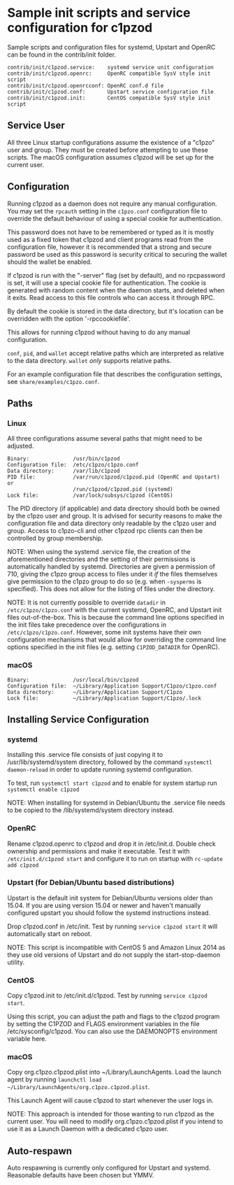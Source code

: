 Sample init scripts and service configuration for c1pzod
==========================================================

Sample scripts and configuration files for systemd, Upstart and OpenRC
can be found in the contrib/init folder.

    contrib/init/c1pzod.service:    systemd service unit configuration
    contrib/init/c1pzod.openrc:     OpenRC compatible SysV style init script
    contrib/init/c1pzod.openrcconf: OpenRC conf.d file
    contrib/init/c1pzod.conf:       Upstart service configuration file
    contrib/init/c1pzod.init:       CentOS compatible SysV style init script

Service User
---------------------------------

All three Linux startup configurations assume the existence of a "c1pzo" user
and group.  They must be created before attempting to use these scripts.
The macOS configuration assumes c1pzod will be set up for the current user.

Configuration
---------------------------------

Running c1pzod as a daemon does not require any manual configuration. You may
set the `rpcauth` setting in the `c1pzo.conf` configuration file to override
the default behaviour of using a special cookie for authentication.

This password does not have to be remembered or typed as it is mostly used
as a fixed token that c1pzod and client programs read from the configuration
file, however it is recommended that a strong and secure password be used
as this password is security critical to securing the wallet should the
wallet be enabled.

If c1pzod is run with the "-server" flag (set by default), and no rpcpassword is set,
it will use a special cookie file for authentication. The cookie is generated with random
content when the daemon starts, and deleted when it exits. Read access to this file
controls who can access it through RPC.

By default the cookie is stored in the data directory, but it's location can be overridden
with the option '-rpccookiefile'.

This allows for running c1pzod without having to do any manual configuration.

`conf`, `pid`, and `wallet` accept relative paths which are interpreted as
relative to the data directory. `wallet` *only* supports relative paths.

For an example configuration file that describes the configuration settings,
see `share/examples/c1pzo.conf`.

Paths
---------------------------------

### Linux

All three configurations assume several paths that might need to be adjusted.

    Binary:              /usr/bin/c1pzod
    Configuration file:  /etc/c1pzo/c1pzo.conf
    Data directory:      /var/lib/c1pzod
    PID file:            /var/run/c1pzod/c1pzod.pid (OpenRC and Upstart) or
                         /run/c1pzod/c1pzod.pid (systemd)
    Lock file:           /var/lock/subsys/c1pzod (CentOS)

The PID directory (if applicable) and data directory should both be owned by the
c1pzo user and group. It is advised for security reasons to make the
configuration file and data directory only readable by the c1pzo user and
group. Access to c1pzo-cli and other c1pzod rpc clients can then be
controlled by group membership.

NOTE: When using the systemd .service file, the creation of the aforementioned
directories and the setting of their permissions is automatically handled by
systemd. Directories are given a permission of 710, giving the c1pzo group
access to files under it _if_ the files themselves give permission to the
c1pzo group to do so (e.g. when `-sysperms` is specified). This does not allow
for the listing of files under the directory.

NOTE: It is not currently possible to override `datadir` in
`/etc/c1pzo/c1pzo.conf` with the current systemd, OpenRC, and Upstart init
files out-of-the-box. This is because the command line options specified in the
init files take precedence over the configurations in
`/etc/c1pzo/c1pzo.conf`. However, some init systems have their own
configuration mechanisms that would allow for overriding the command line
options specified in the init files (e.g. setting `C1PZOD_DATADIR` for
OpenRC).

### macOS

    Binary:              /usr/local/bin/c1pzod
    Configuration file:  ~/Library/Application Support/C1pzo/c1pzo.conf
    Data directory:      ~/Library/Application Support/C1pzo
    Lock file:           ~/Library/Application Support/C1pzo/.lock

Installing Service Configuration
-----------------------------------

### systemd

Installing this .service file consists of just copying it to
/usr/lib/systemd/system directory, followed by the command
`systemctl daemon-reload` in order to update running systemd configuration.

To test, run `systemctl start c1pzod` and to enable for system startup run
`systemctl enable c1pzod`

NOTE: When installing for systemd in Debian/Ubuntu the .service file needs to be copied to the /lib/systemd/system directory instead.

### OpenRC

Rename c1pzod.openrc to c1pzod and drop it in /etc/init.d.  Double
check ownership and permissions and make it executable.  Test it with
`/etc/init.d/c1pzod start` and configure it to run on startup with
`rc-update add c1pzod`

### Upstart (for Debian/Ubuntu based distributions)

Upstart is the default init system for Debian/Ubuntu versions older than 15.04. If you are using version 15.04 or newer and haven't manually configured upstart you should follow the systemd instructions instead.

Drop c1pzod.conf in /etc/init.  Test by running `service c1pzod start`
it will automatically start on reboot.

NOTE: This script is incompatible with CentOS 5 and Amazon Linux 2014 as they
use old versions of Upstart and do not supply the start-stop-daemon utility.

### CentOS

Copy c1pzod.init to /etc/init.d/c1pzod. Test by running `service c1pzod start`.

Using this script, you can adjust the path and flags to the c1pzod program by
setting the C1PZOD and FLAGS environment variables in the file
/etc/sysconfig/c1pzod. You can also use the DAEMONOPTS environment variable here.

### macOS

Copy org.c1pzo.c1pzod.plist into ~/Library/LaunchAgents. Load the launch agent by
running `launchctl load ~/Library/LaunchAgents/org.c1pzo.c1pzod.plist`.

This Launch Agent will cause c1pzod to start whenever the user logs in.

NOTE: This approach is intended for those wanting to run c1pzod as the current user.
You will need to modify org.c1pzo.c1pzod.plist if you intend to use it as a
Launch Daemon with a dedicated c1pzo user.

Auto-respawn
-----------------------------------

Auto respawning is currently only configured for Upstart and systemd.
Reasonable defaults have been chosen but YMMV.
